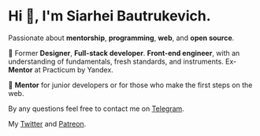 <!--
**bautrukevich/bautrukevich** is a ✨ _special_ ✨ repository because its `README.md` (this file) appears on your GitHub profile.

Here are some ideas to get you started:

- 🔭 I’m currently working on ...
- 🌱 I’m currently learning ...
- 👯 I’m looking to collaborate on ...
- 🤔 I’m looking for help with ...
- 💬 Ask me about ...
- 📫 How to reach me: ...
- 😄 Pronouns: ...
- ⚡ Fun fact: ...
-->

# Hi 👋, I'm Siarhei Bautrukevich.

Passionate about **mentorship**, **programming**, **web**, and **open source**. 

🧔 Former **Designer**, **Full-stack developer**. **Front-end engineer**, with an understanding of fundamentals, fresh standards, and instruments. Ex- **Mentor** at Practicum by Yandex. 

🧙 **Mentor** for junior developers or for those who make the first steps on the web. 

By any questions feel free to contact me on [Telegram](https://t.me/bautrukevich).

My [Twitter](https://twitter.com/s_bautrukevich) and [Patreon](https://www.patreon.com/bautrukevich).
